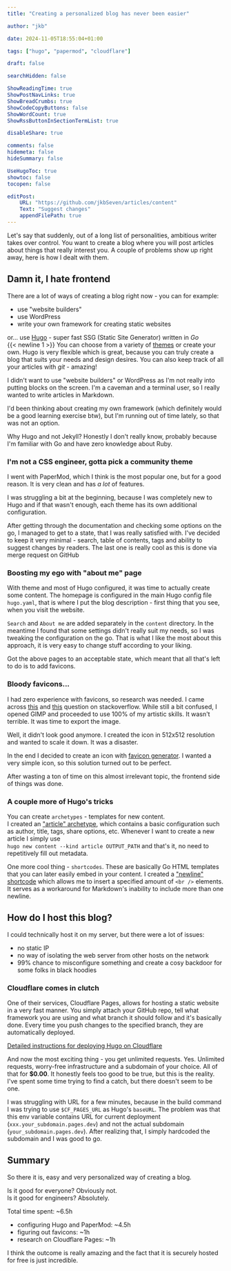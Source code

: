 ```yaml
---
title: "Creating a personalized blog has never been easier"

author: "jkb"

date: 2024-11-05T18:55:04+01:00

tags: ["hugo", "papermod", "cloudflare"]

draft: false

searchHidden: false

ShowReadingTime: true
ShowPostNavLinks: true
ShowBreadCrumbs: true
ShowCodeCopyButtons: false
ShowWordCount: true
ShowRssButtonInSectionTermList: true

disableShare: true

comments: false
hidemeta: false
hideSummary: false

UseHugoToc: true
showtoc: false
tocopen: false

editPost:
    URL: "https://github.com/jkbSeven/articles/content"
    Text: "Suggest changes"
    appendFilePath: true
---
```


Let's say that suddenly, out of a long list of personalities, ambitious writer takes over control.
You want to create a blog where you will post articles about things that really interest you.
A couple of problems show up right away, here is how I dealt with them.

## Damn it, I hate frontend
There are a lot of ways of creating a blog right now - you can for example:
* use "website builders"
* use WordPress
* write your own framework for creating static websites

or... use [Hugo](https://gohugo.io/) - super fast SSG (Static Site Generator) written in _Go_  
{{< newline 1 >}}
You can choose from a variety of [themes](https://themes.gohugo.io/) or create your own.
Hugo is very flexible which is great, because you can truly create a blog that suits your needs and design desires.
You can also keep track of all your articles with _git_ - amazing!

I didn't want to use "website builders" or WordPress as I'm not really into putting blocks on the screen.
I'm a caveman and a terminal user, so I really wanted to write articles in Markdown.

I'd been thinking about creating my own framework (which definitely would be a good learning exercise btw),
but I'm running out of time lately, so that was not an option.

Why Hugo and not Jekyll?
Honestly I don't really know, probably because I'm familiar with Go and have zero knowledge about Ruby.

### I'm not a CSS engineer, gotta pick a community theme
I went with PaperMod, which I think is the most popular one, but for a good reason.
It is very clean and has _a lot_ of features.

I was struggling a bit at the beginning,
because I was completely new to Hugo and if that wasn't enough, each theme has its own additional configuration.

After getting through the documentation and checking some options on the go,
I managed to get to a state, that I was really satisfied with.
I've decided to keep it very minimal - search, table of contents, tags and ability to suggest changes by readers. 
The last one is really cool as this is done via merge request on GitHub

### Boosting my ego with "about me" page
With theme and most of Hugo configured, it was time to actually create some content.
The homepage is configured in the main Hugo config file `hugo.yaml`, 
that is where I put the blog description - first thing that you see, when you visit the website.  

`Search` and `About me` are added separately in the `content` directory.
In the meantime I found that some settings didn't really suit my needs,
so I was tweaking the configuration on the go.
That is what I like the most about this approach, it is very easy to change stuff according to your liking.

Got the above pages to an acceptable state, which meant that all that's left to do is to add favicons.

### Bloody favicons...
I had zero experience with favicons, so research was needed.
I came across [this](https://stackoverflow.com/questions/4014823/does-a-favicon-have-to-be-32%C3%9732-or-16%C3%9716)
and [this](https://stackoverflow.com/questions/48956465/favicon-standard-2024-svg-ico-png-and-dimensions)
question on stackoverflow.
While still a bit confused, I opened GIMP and proceeded to use 100% of my artistic skills.
It wasn't terrible. It was time to export the image.

Well, it didn't look good anymore. I created the icon in 512x512 resolution and wanted to scale it down.
It was a disaster.

In the end I decided to create an icon with [favicon generator](https://favicon.io/).
I wanted a very simple icon, so this solution turned out to be perfect.

After wasting a ton of time on this almost irrelevant topic, the frontend side of things was done.

### A couple more of Hugo's tricks
You can create `archetypes` - templates for new content.  
I created an ["article" archetype](https://github.com/jkbSeven/articles/blob/main/archetypes/article.md),
which contains a basic configuration
such as author, title, tags, share options, etc.
Whenever I want to create a new article I simply use  
`hugo new content --kind article OUTPUT_PATH` and that's it, no need to repetitively fill out metadata.

One more cool thing - `shortcodes`.
These are basically Go HTML templates that you can later easily embed in your content.
I created a ["newline" shortcode](https://github.com/jkbSeven/articles/blob/main/layouts/shortcodes/newline.html)
which allows me to insert a specified amount of `<br />` elements.
It serves as a workaround for Markdown's inability to include more than one newline.

## How do I host this blog?
I could technically host it on my server, but there were a lot of issues:
- no static IP
- no way of isolating the web server from other hosts on the network
- 99% chance to misconfigure something and create a cosy backdoor for some folks in black hoodies

### Cloudflare comes in clutch
One of their services, Cloudflare Pages, allows for hosting a static website in a very fast manner.
You simply attach your GitHub repo, tell what framework you are using
and what branch it should follow and it's basically done.
Every time you push changes to the specified branch, they are automatically deployed.

[Detailed instructions for deploying Hugo on Cloudflare](https://developers.cloudflare.com/pages/framework-guides/deploy-a-hugo-site/)

And now the most exciting thing - you get unlimited requests. Yes.
Unlimited requests, worry-free infrastructure and a subdomain of your choice. All of that for **$0.00**.
It honestly feels too good to be true, but this is the reality.
I've spent some time trying to find a catch, but there doesn't seem to be one.

I was struggling with URL for a few minutes,
because in the build command I was trying to use `$CF_PAGES_URL` as Hugo's `baseURL`.
The problem was that this env variable contains URL for current deployment (`xxx.your_subdomain.pages.dev`)
and not the actual subdomain (`your_subdomain.pages.dev`).
After realizing that, I simply hardcoded the subdomain and I was good to go.

## Summary
So there it is, easy and very personalized way of creating a blog.

Is it good for everyone? Obviously not.  
Is it good for engineers? Absolutely.

Total time spent: ~6.5h
* configuring Hugo and PaperMod: ~4.5h
* figuring out favicons: ~1h
* research on Cloudflare Pages: ~1h

I think the outcome is really amazing and the fact that it is securely hosted for free is just incredible.
